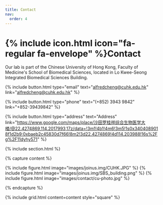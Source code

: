 ```yaml
---
title: Contact
nav:
  order: 4
---
```


# {% include icon.html icon="fa-regular fa-envelope" %}Contact

Our lab is part of the Chinese University of Hong Kong, Faculty of Medicine's School of Biomedical Sciences, located in Lo Kwee-Seong Integrated Biomedical Sciences Building.


{% include button.html type="email" text="alfredcheng@cuhk.edu.hk" link="alfredcheng@cuhk.edu.hk" %}

{% include button.html type="phone" text="(+852) 3943 9842" link="+852-39439842" %}

{% include button.html type="address" text="Address" link="https://www.google.com/maps/place/沙田罗桂祥综合生物医学大楼/@22.4274869,114.2017993,17z/data=!3m1!4b1!4m6!3m5!1s0x3404089018f1d2b9:0xbaeb2c45830d7f66!8m2!3d22.4274869!4d114.203988!16s%2Fg%2F11dyhy571" %}

{% include section.html %}

{% capture content %}

{% include figure.html image="images/joinus.img/CUHK.JPG" %}
{% include figure.html image="images/joinus.img/SBS_building.png" %}
{% include figure.html image="images/contact/cu-photo.jpg" %}

{% endcapture %}

{% include grid.html content=content style="square" %}